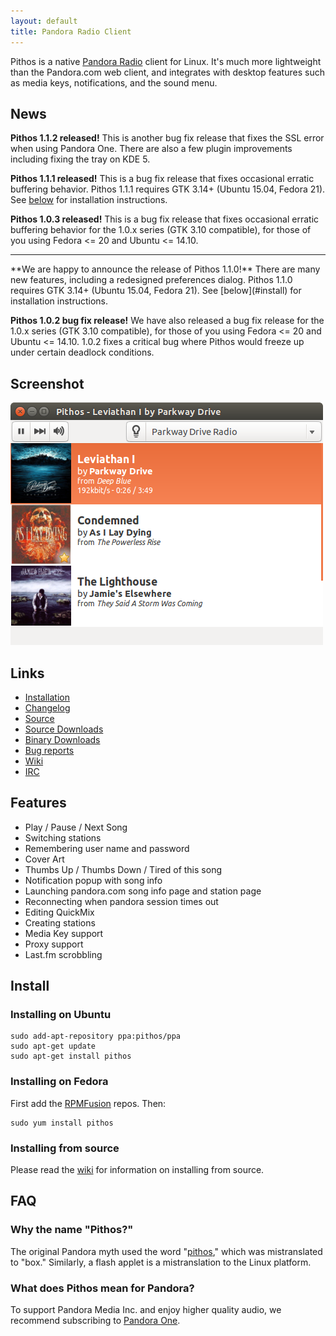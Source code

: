 ```yaml
---
layout: default
title: Pandora Radio Client
---
```


Pithos is a native [Pandora Radio](http://pandora.com) client for Linux. It's much more lightweight
than the Pandora.com web client, and integrates with desktop features such as media
keys, notifications, and the sound menu.

## News

**Pithos 1.1.2 released!** This is another bug fix release that fixes
the SSL error when using Pandora One. There are also a few plugin
improvements including fixing the tray on KDE 5.

**Pithos 1.1.1 released!** This is a bug fix release that fixes occasional
erratic buffering behavior.
Pithos 1.1.1 requires GTK 3.14+ (Ubuntu 15.04, Fedora 21). See
[below](#install) for installation instructions.

**Pithos 1.0.3 released!** This is a bug fix release that fixes occasional
erratic buffering behavior for the 1.0.x series (GTK 3.10 compatible),
for those of you using Fedora <= 20 and Ubuntu <= 14.10.
<hr/>
**We are happy to announce the release of Pithos 1.1.0!** There are
many new features, including a redesigned preferences dialog.
Pithos 1.1.0 requires GTK 3.14+ (Ubuntu 15.04, Fedora 21). See
[below](#install) for installation instructions.

**Pithos 1.0.2 bug fix release!** We have also released a bug fix release
for the 1.0.x series (GTK 3.10 compatible), for those of you using Fedora 
<= 20 and Ubuntu <= 14.10. 1.0.2 fixes a critical bug where Pithos would
freeze up under certain deadlock conditions.

## Screenshot

![Pithos screenshot](img/screenshot1.0.png)

## Links

- [Installation](#install)
- [Changelog](changelog.html)
- [Source](https://github.com/pithos/pithos)
- [Source Downloads](https://github.com/pithos/pithos/releases)
- [Binary Downloads](binaries.html)
- [Bug reports](https://github.com/pithos/pithos/issues)
- [Wiki](https://github.com/pithos/pithos/wiki)
- [IRC](ircs://chat.freenode.net/pithos)

## Features

- Play / Pause / Next Song
- Switching stations
- Remembering user name and password
- Cover Art
- Thumbs Up / Thumbs Down / Tired of this song
- Notification popup with song info
- Launching pandora.com song info page and station page
- Reconnecting when pandora session times out
- Editing QuickMix
- Creating stations
- Media Key support
- Proxy support
- Last.fm scrobbling

## <a name="install">Install</a>

### Installing on Ubuntu

    sudo add-apt-repository ppa:pithos/ppa
    sudo apt-get update
    sudo apt-get install pithos

### Installing on Fedora

First add the [RPMFusion](http://rpmfusion.org/Configuration) repos. Then:

    sudo yum install pithos
    
### Installing from source

Please read the [wiki](https://github.com/pithos/pithos/wiki/Installing-from-Source)
for information on installing from source.
  
## FAQ

### Why the name "Pithos?"

The original Pandora myth used the word "[pithos](http://en.wikipedia.org/wiki/Pithos),"
which was mistranslated to "box." Similarly, a flash applet is a
mistranslation to the Linux platform.
 
### What does Pithos mean for Pandora?

To support Pandora Media Inc. and enjoy higher quality audio, we recommend
subscribing to [Pandora One](http://pandora.com/one).
